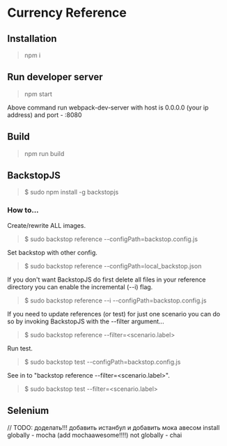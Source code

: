 # Currency Reference

## Installation

> npm i

## Run developer server

> npm start

Above command run webpack-dev-server with host is 0.0.0.0 (your ip address) and port - :8080

## Build

> npm run build

## BackstopJS
>$ sudo npm install -g backstopjs

### How to...

Create/rewrite ALL images.
>$ sudo backstop reference --configPath=backstop.config.js

Set backstop with other config.
>$ sudo backstop reference --configPath=local_backstop.json

If you don't want BackstopJS do first delete all files in your reference directory you can enable the incremental (--i) flag.
>$ sudo backstop reference --i --configPath=backstop.config.js

If you need to update references (or test) for just one scenario you can do so by invoking BackstopJS with the --filter argument...
>$ sudo backstop reference --filter=<scenario.label>

Run test.
>$ sudo backstop test --configPath=backstop.config.js

See in to "backstop reference --filter=<scenario.label>".
>$ sudo backstop test --filter=<scenario.label>

## Selenium
// TODO: доделать!!!
добавить истанбул и добавить мока авесом
install globally - mocha (add mochaawesome!!!!)
not globally - chai



